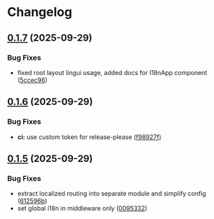 # Changelog

## [0.1.7](https://github.com/mdvorak/lingui-react-router/compare/v0.1.6...v0.1.7) (2025-09-29)


### Bug Fixes

* fixed root layout lingui usage, added docs for I18nApp component ([5ccec96](https://github.com/mdvorak/lingui-react-router/commit/5ccec96b416964897a9e96e7fe1ed5dc6fc6061e))

## [0.1.6](https://github.com/mdvorak/lingui-react-router/compare/v0.1.5...v0.1.6) (2025-09-29)


### Bug Fixes

* **ci:** use custom token for release-please ([f98927f](https://github.com/mdvorak/lingui-react-router/commit/f98927f29e27ad45f58e4bacf9b2842ad6ecc1d0))

## [0.1.5](https://github.com/mdvorak/lingui-react-router/compare/v0.1.4...v0.1.5) (2025-09-29)


### Bug Fixes

* extract localized routing into separate module and simplify config ([612596b](https://github.com/mdvorak/lingui-react-router/commit/612596b24c762a13c57219b8a0fa84e222939ab8))
* set global i18n in middleware only ([0095332](https://github.com/mdvorak/lingui-react-router/commit/00953328509533de21828a1a1c5d064521508ad6))
